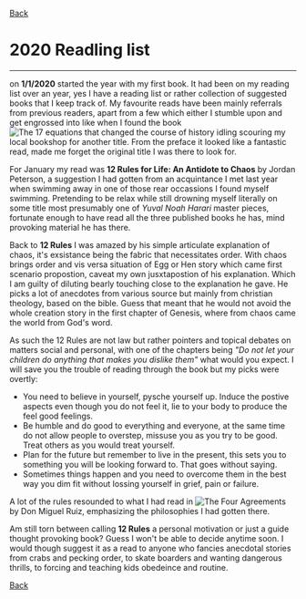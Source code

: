 [Back](https://qprop.github.io/Galaxy-of-Thoughts/)

# **2020 Readling list**
________________________

on **1/1/2020** started the year with my first book. It had been on my reading list over an year, yes I have a reading list or rather collection of suggested books that I keep track of. My favourite reads have been mainly referrals from previous readers, apart from a few which either I stumble upon and get engrossed into like when I found the book ![The 17 equations that changed the course of history](https://images-na.ssl-images-amazon.com/images/I/51zc7ZMRzNL._SX331_BO1,204,203,200_.jpg) idling scouring my local bookshop for another title. From the preface it looked like a fantastic read, made me forget the original title I was there to look for.

For January my read was **12 Rules for Life: An Antidote to Chaos** by Jordan Peterson, a suggestion I had gotten from an acquintance I met last year when swimming away in one of those rear occassions I found myself swimming. Pretending to be relax while still drowning myself literally on some title most presumably one of _Yuval Noah Harari_ master pieces, fortunate enough to have read all the three published books he has, mind provoking material he has there.

Back to **12 Rules** I was amazed by his simple articulate explanation of chaos, it's exsistance being the fabric that necessitates order. With chaos brings order and vis versa situation of Egg or Hen story which came first scenario propostion, caveat my own jusxtapostion of his explanation. Which I am guilty of diluting bearly touching close to the explanation he gave. 
He picks a lot of anecdotes from various source but mainly from christian theology, based on the bible. Guess that meant that he would not avoid the whole creation story in the first chapter of Genesis, where from chaos came the world from God's word.

As such the 12 Rules are not law but rather pointers and topical debates on matters social and personal, with one of the chapters being _"Do not let your children do anything that makes you dislike them"_ what would you expect. I will save you the trouble of reading through the book but my picks were overtly:

* You need to believe in yourself, pysche yourself up. Induce the postive aspects even though you do not feel it, lie to your body to produce the feel good feelings.
* Be humble and do good to everything and everyone, at the same time do not allow people to overstep, missuse you as you try to be good. Treat others as you would treat yourself.
* Plan for the future but remember to live in the present, this sets you to something you will be looking forward to. That goes without saying.
* Sometimes things happen and you need to overcome them in the best way you dim fit without lossing yourself in grief, pain or failure.

A lot of the rules resounded to what I had read in ![The Four Agreements](https://upload.wikimedia.org/wikipedia/en/thumb/5/52/The_Four_Agreements.jpeg/220px-The_Four_Agreements.jpeg) by Don Miguel Ruiz, emphasizing the philosophies I had gotten there.

Am still torn between calling **12 Rules** a personal motivation or just a guide thought provoking book? Guess I won't be able to decide anytime soon. I would though suggest it as a read to anyone who fancies anecdotal stories from crabs and pecking order, to skate boarders and wanting dangerous thrills, to forcing and teaching kids obedeince and routine.

[Back](https://qprop.github.io/Galaxy-of-Thoughts/)
